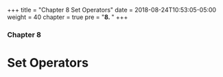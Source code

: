 +++
title = "Chapter 8 Set Operators"
date = 2018-08-24T10:53:05-05:00
weight = 40
chapter = true
pre = "<b>8. </b>"
+++

### Chapter 8

# Set Operators

